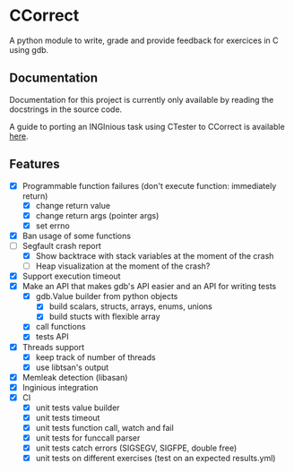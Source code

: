 # CCorrect

A python module to write, grade and provide feedback for exercices in C using gdb.

## Documentation

Documentation for this project is currently only available by reading the docstrings in the source code.

A guide to porting an INGInious task using CTester to CCorrect is available [here](example/inginious_task_calloc2/README.md).

## Features

- [x] Programmable function failures (don't execute function: immediately return)
    - [x] change return value
    - [x] change return args (pointer args)
    - [x] set errno
- [x] Ban usage of some functions
- [ ] Segfault crash report
    - [x] Show backtrace with stack variables at the moment of the crash
    - [ ] Heap visualization at the moment of the crash?
- [x] Support execution timeout
- [x] Make an API that makes gdb's API easier and an API for writing tests
    - [x] gdb.Value builder from python objects
        - [x] build scalars, structs, arrays, enums, unions
        - [x] build stucts with flexible array
    - [x] call functions
    - [x] tests API
- [x] Threads support
    - [x] keep track of number of threads
    - [x] use libtsan's output
- [x] Memleak detection (libasan)
- [x] Inginious integration
- [x] CI
    - [x] unit tests value builder
    - [x] unit tests timeout
    - [x] unit tests function call, watch and fail
    - [x] unit tests for funccall parser
    - [x] unit tests catch errors (SIGSEGV, SIGFPE, double free)
    - [x] unit tests on different exercises (test on an expected results.yml)
